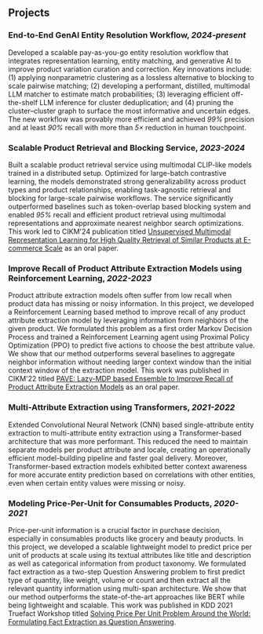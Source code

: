 ## Projects
### End-to-End GenAI Entity Resolution Workflow, _2024-present_
Developed a scalable pay-as-you-go entity resolution workflow that integrates representation learning, entity matching, 
and generative AI to improve product variation curation and correction. Key innovations include: (1) applying nonparametric 
clustering as a lossless alternative to blocking to scale pairwise matching; (2) developing a performant, distilled, 
multimodal LLM matcher to estimate match probabilities; (3) leveraging efficient off-the-shelf LLM inference for 
cluster deduplication; and (4) pruning the cluster–cluster graph to surface the most informative and uncertain edges. 
The new workflow was provably more efficient and achieved _99%_ precision and at least _90%_ recall 
with more than _5&times;_ reduction in human touchpoint. 

### Scalable Product Retrieval and Blocking Service, _2023-2024_
Built a scalable product retrieval service using multimodal CLIP-like models trained in a distributed setup. 
Optimized for large-batch contrastive learning, the models demonstrated strong generalizability across product 
types and product relationships, enabling task-agnostic retrieval and blocking for large-scale pairwise workflows. 
The service significantly outperformed baselines such as token-overlap based blocking system and enabled _95%_ recall
and efficient product retrieval using multimodal representations and approximate nearest neighbor search optimizations.
This work led to CIKM'24 publication titled [Unsupervised Multimodal Representation Learning for High Quality 
Retrieval of Similar Products at E-commerce Scale](https://dl.acm.org/doi/pdf/10.1145/3583780.3615504) as an oral paper.

### Improve Recall of Product Attribute Extraction Models using Reinforcement Learning, _2022-2023_
Product attribute extraction models often suffer from low recall when product data has missing or noisy information. In
this project, we developed a Reinforcement Learning based method to improve recall of any product attribute extraction
model by leveraging information from neighbors of the given product. We formulated this problem as a first order Markov 
Decision Process and trained a Reinforcement Learning agent using Proximal Policy Optimization (PPO) to predict five
actions to choose the best attribute value. We show that our method outperforms several baselines to aggregate neighbor
information without needing larger context window than the initial context window of the extraction model. This work
was published in CIKM'22 titled [PAVE: Lazy-MDP based Ensemble to Improve Recall of Product Attribute Extraction 
Models](https://dl.acm.org/doi/pdf/10.1145/3511808.3557119) as an oral paper.


### Multi-Attribute Extraction using Transformers, _2021-2022_
Extended Convolutional Neural Network (CNN) based single-attribute entity extraction to multi-attribute entity
extraction using a Transformer-based architecture that was more performant. This reduced the need to maintain separate 
models per product attribute and locale, creating an operationally efficient model-building pipeline and faster goal delivery.
Moreover, Transformer-based extraction models exhibited better context awareness for more accurate entity prediction based on
correlations with other entities, even when certain entity values were missing or noisy.

### Modeling Price-Per-Unit for Consumables Products, _2020-2021_ 
Price-per-unit information is a crucial factor in purchase decision, especially in consumables products like grocery
and beauty products. In this project, we developed a scalable lightweight model to predict price per unit of products
at scale using its textual attributes like title and description as well as categorical information from product 
taxonomy. We formulated fact extraction as a two-step Question Answering problem to first predict type of quantity, like
weight, volume or count and then extract all the relevant quantity information using multi-span architecture. We show
that our method outperforms the state-of-the-art approaches like BERT while being lightweight and scalable. This work was
published in KDD 2021 Truefact Workshop titled [Solving Price Per Unit Problem Around the World: Formulating Fact
Extraction as Question Answering](https://arxiv.org/pdf/2204.05555).